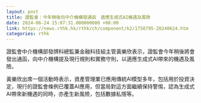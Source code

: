 ```yaml
---
layout: post
title: 證監會：今年稍後向中介機構發通函　適應生成式AI機遇及風險
date: 2024-06-24 15:07:31.000000000 +08:00
link: https://news.rthk.hk/rthk/ch/component/k2/1758795-20240624.htm
categories: rthk
---
```


證監會中介機構部發牌科總監兼金融科技組主管黃樂欣表示，證監會今年稍後將會發出通函，向中介機構提及現行規則和實務守則，以適應生成式AI帶來的機遇及風險。

黃樂欣出席一個活動時表示，資產管理業已應用傳統AI模型多年，包括用於投資決定，現行的證監會條例已覆蓋AI應用，但當局對這方面繼續保持警惕，認為生成式AI帶來新機遇的同時，亦產生新風險，包括數據私隱等。
